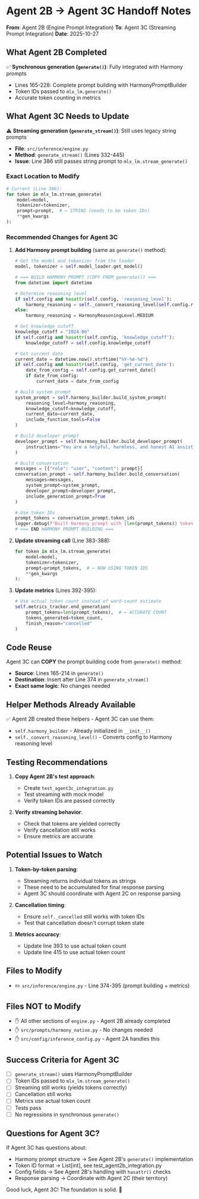 # Agent 2B → Agent 3C Handoff Notes

**From**: Agent 2B (Engine Prompt Integration)
**To**: Agent 3C (Streaming Prompt Integration)
**Date**: 2025-10-27

## What Agent 2B Completed

✅ **Synchronous generation (`generate()`)**: Fully integrated with Harmony prompts
- Lines 165-228: Complete prompt building with HarmonyPromptBuilder
- Token IDs passed to `mlx_lm.generate()`
- Accurate token counting in metrics

## What Agent 3C Needs to Update

⚠️ **Streaming generation (`generate_stream()`)**: Still uses legacy string prompts
- **File**: `src/inference/engine.py`
- **Method**: `generate_stream()` (Lines 332-445)
- **Issue**: Line 386 still passes string prompt to `mlx_lm.stream_generate()`

### Exact Location to Modify

```python
# Current (Line 386):
for token in mlx_lm.stream_generate(
    model=model,
    tokenizer=tokenizer,
    prompt=prompt,  # ← STRING (needs to be token IDs)
    **gen_kwargs
):
```

### Recommended Changes for Agent 3C

1. **Add Harmony prompt building** (same as `generate()` method):
   ```python
   # Get the model and tokenizer from the loader
   model, tokenizer = self.model_loader.get_model()

   # === BUILD HARMONY PROMPT (COPY FROM generate()) ===
   from datetime import datetime

   # Determine reasoning level
   if self.config and hasattr(self.config, 'reasoning_level'):
       harmony_reasoning = self._convert_reasoning_level(self.config.reasoning_level)
   else:
       harmony_reasoning = HarmonyReasoningLevel.MEDIUM

   # Get knowledge cutoff
   knowledge_cutoff = "2024-06"
   if self.config and hasattr(self.config, 'knowledge_cutoff'):
       knowledge_cutoff = self.config.knowledge_cutoff

   # Get current date
   current_date = datetime.now().strftime("%Y-%m-%d")
   if self.config and hasattr(self.config, 'get_current_date'):
       date_from_config = self.config.get_current_date()
       if date_from_config:
           current_date = date_from_config

   # Build system prompt
   system_prompt = self.harmony_builder.build_system_prompt(
       reasoning_level=harmony_reasoning,
       knowledge_cutoff=knowledge_cutoff,
       current_date=current_date,
       include_function_tools=False
   )

   # Build developer prompt
   developer_prompt = self.harmony_builder.build_developer_prompt(
       instructions="You are a helpful, harmless, and honest AI assistant."
   )

   # Build conversation
   messages = [{"role": "user", "content": prompt}]
   conversation_prompt = self.harmony_builder.build_conversation(
       messages=messages,
       system_prompt=system_prompt,
       developer_prompt=developer_prompt,
       include_generation_prompt=True
   )

   # Use token IDs
   prompt_tokens = conversation_prompt.token_ids
   logger.debug(f"Built Harmony prompt with {len(prompt_tokens)} tokens")
   # === END HARMONY PROMPT BUILDING ===
   ```

2. **Update streaming call** (Line 383-388):
   ```python
   for token in mlx_lm.stream_generate(
       model=model,
       tokenizer=tokenizer,
       prompt=prompt_tokens,  # ← NOW USING TOKEN IDS
       **gen_kwargs
   ):
   ```

3. **Update metrics** (Lines 392-395):
   ```python
   # Use actual token count instead of word-count estimate
   self.metrics_tracker.end_generation(
       prompt_tokens=len(prompt_tokens),  # ← ACCURATE COUNT
       tokens_generated=token_count,
       finish_reason="cancelled"
   )
   ```

## Code Reuse

Agent 3C can **COPY** the prompt building code from `generate()` method:
- **Source**: Lines 165-214 in `generate()`
- **Destination**: Insert after Line 374 in `generate_stream()`
- **Exact same logic**: No changes needed

## Helper Methods Already Available

✅ Agent 2B created these helpers - Agent 3C can use them:
- `self.harmony_builder` - Already initialized in `__init__()`
- `self._convert_reasoning_level()` - Converts config to Harmony reasoning level

## Testing Recommendations

1. **Copy Agent 2B's test approach**:
   - Create `test_agent3c_integration.py`
   - Test streaming with mock model
   - Verify token IDs are passed correctly

2. **Verify streaming behavior**:
   - Check that tokens are yielded correctly
   - Verify cancellation still works
   - Ensure metrics are accurate

## Potential Issues to Watch

1. **Token-by-token parsing**:
   - Streaming returns individual tokens as strings
   - These need to be accumulated for final response parsing
   - Agent 3C should coordinate with Agent 2C on response parsing

2. **Cancellation timing**:
   - Ensure `self._cancelled` still works with token IDs
   - Test that cancellation doesn't corrupt token state

3. **Metrics accuracy**:
   - Update line 393 to use actual token count
   - Update line 415 to use actual token count

## Files to Modify

- ✏️ `src/inference/engine.py` - Line 374-395 (prompt building + metrics)

## Files NOT to Modify

- ✋ All other sections of `engine.py` - Agent 2B already completed
- ✋ `src/prompts/harmony_native.py` - No changes needed
- ✋ `src/config/inference_config.py` - Agent 2A handles this

## Success Criteria for Agent 3C

- [ ] `generate_stream()` uses HarmonyPromptBuilder
- [ ] Token IDs passed to `mlx_lm.stream_generate()`
- [ ] Streaming still works (yields tokens correctly)
- [ ] Cancellation still works
- [ ] Metrics use actual token count
- [ ] Tests pass
- [ ] No regressions in synchronous `generate()`

## Questions for Agent 3C?

If Agent 3C has questions about:
- Harmony prompt structure → See Agent 2B's `generate()` implementation
- Token ID format → List[int], see test_agent2b_integration.py
- Config fields → See Agent 2B's handling with `hasattr()` checks
- Response parsing → Coordinate with Agent 2C (their territory)

Good luck, Agent 3C! The foundation is solid. 🚀

